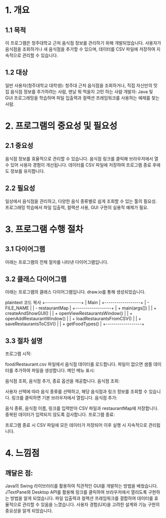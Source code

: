 # 1. 개요
## 1.1 목적
이 프로그램은 청주대학교 근처 음식점 정보를 관리하기 위해 개발되었습니다.
사용자가 음식점을 조회하거나 새 음식점을 추가할 수 있으며, 데이터를 CSV 파일에 저장하여 지속적으로 관리할 수 있습니다.

## 1.2 대상
일반 사용자(청주대학교 대학생): 청주대 근처 음식점을 조회하거나, 직접 자신만의 맛집 음식점 정보를 추가하려는 사람, 맨날 뭐 먹을지 고민 하는 사람
개발자: Java 및 GUI 프로그래밍을 학습하며 파일 입출력과 컬렉션 프레임워크를 사용하는 예제를 찾는 사람.
# 2. 프로그램의 중요성 및 필요성
## 2.1 중요성
음식점 정보를 효율적으로 관리할 수 있습니다.
음식점 링크를 클릭해 브라우저에서 열 수 있어 사용자 경험이 개선됩니다.
데이터를 CSV 파일에 저장하여 프로그램 종료 후에도 정보를 유지합니다.
## 2.2 필요성
일상에서 음식점을 관리하고, 다양한 음식 종류별로 쉽게 조회할 수 있는 툴의 필요성.
프로그래밍 학습에서 파일 입출력, 컬렉션 사용, GUI 구현의 실용적 예제가 필요.
# 3. 프로그램 수행 절차
## 3.1 다이어그램
아래는 프로그램의 전체 절차를 나타낸 다이어그램입니다.


## 3.2 클래스 다이어그램
아래는 프로그램의 클래스 다이어그램입니다. draw.io를 통해 생성되었습니다.

plaintext
코드 복사
+------------------+
|      Main        |
+------------------+
| - FILE_NAME      |
| - restaurantMap  |
+------------------+
| + main(args[])   |
| + createAndShowGUI() |
| + openViewRestaurantsWindow() |
| + openAddRestaurantWindow() |
| + loadRestaurantsFromCSV() |
| + saveRestaurantsToCSV() |
| + getFoodTypes() |
+------------------+
## 3.3 절차 설명
프로그램 시작:

food/Restaurant.csv 파일에서 음식점 데이터를 로드합니다.
파일이 없으면 샘플 데이터를 추가하여 파일을 생성합니다.
메인 메뉴 표시:

음식점 조회, 음식점 추가, 종료 옵션을 제공합니다.
음식점 조회:

사용자 선택에 따라 음식 종류를 선택하고, 해당 음식점과 링크 정보를 조회할 수 있습니다.
링크를 클릭하면 기본 브라우저에서 열립니다.
음식점 추가:

음식 종류, 음식점 이름, 링크를 입력받아 CSV 파일과 restaurantMap에 저장합니다.
중복된 데이터가 입력되지 않도록 검사합니다.
프로그램 종료:

프로그램 종료 시 CSV 파일에 모든 데이터가 저장되어 이후 실행 시 지속적으로 관리됩니다.
# 4. 느낌점
## 깨달은 점:
Java의 Swing 라이브러리를 활용하여 직관적인 GUI를 개발하는 방법을 배웠습니다.
JTextPane와 Desktop API를 활용해 링크를 클릭하여 브라우저에서 열리도록 구현하는 방법을 알게 되었습니다.
파일 입출력과 컬렉션 프레임워크를 결합하여 데이터를 효율적으로 관리할 수 있음을 느꼈습니다.
사용자 경험(UX)을 고려한 설계와 기능 구현의 중요성을 알게 되었습니다.
